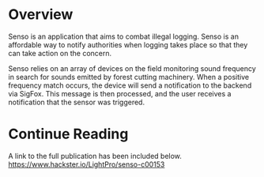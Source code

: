 # Overview
Senso is an application that aims to combat illegal logging. Senso is an affordable way to notify authorities when logging takes place so that they can take action on the concern. 

Senso relies on an array of devices on the field monitoring sound frequency in search for sounds emitted by forest cutting machinery. When a positive frequency match occurs, the device will send a notification to the backend via SigFox. This message is then processed, and the user receives a notification that the sensor was triggered.

# Continue Reading
A link to the full publication has been included below. https://www.hackster.io/LightPro/senso-c00153
